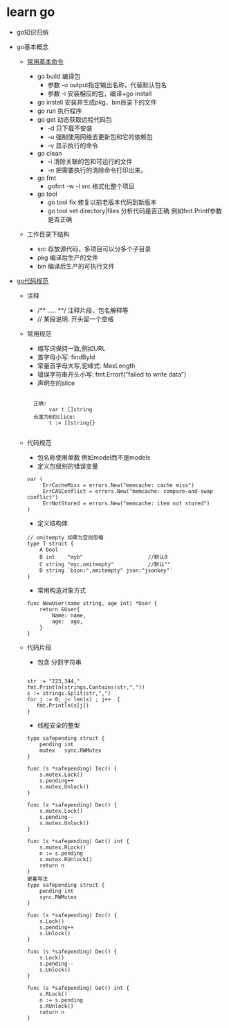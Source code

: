 # learn go

- go知识归纳
 - go基本概念
   - [常用基本命令](https://github.com/astaxie/build-web-application-with-golang/blob/master/zh/01.3.md)
       - go build 编译包
            - 参数 -o output指定输出名称，代替默认包名
            - 参数 -i 安装相应的包，编译+go install
       - go install 安装并生成pkg、bin目录下的文件
       - go run  执行程序
       - go get 动态获取远程代码包
            - -d 只下载不安装
            - -u 强制使用网络去更新包和它的依赖包
            - -v 显示执行的命令
       - go clean
            - -i 清除关联的包和可运行的文件
            - -n 把需要执行的清除命令打印出来。
       - go fmt 
            - gofmt -w -l src 格式化整个项目
       - go tool
            - go tool fix 修复以前老版本代码到新版本
            - go tool vet directory|files 分析代码是否正确 例如fmt.Printf参数是否正确


   - 工作目录下结构
       - src 存放源代码，多项目可以分多个子目录
       - pkg 编译后生产的文件 
       - bin 编译后生产的可执行文件

- [go代码规范](http://colobu.com/2017/02/07/write-idiomatic-golang-codes/?hmsr=toutiao.io&utm_medium=toutiao.io&utm_source=toutiao.io)

   - 注释
       - /** .....  **/ 注释片段、包名解释等
       - // 某段说明. 开头留一个空格

   - 常用规范
       - 缩写词保持一致,例如URL
       - 首字母小写: findById
       - 常量首字母大写,驼峰式: MaxLength
       - 错误字符串开头小写: fmt.Errorf("failed to write data")
       - 声明空的slice
       <pre><code>
       正确:
            var t []string
       长度为0的slice:
            t := []string{}
       </code></pre>

   - 代码规范
       - 包名称使用单数 例如model而不是models
       - 定义包级别的错误变量
       ```
       var (
	        ErrCacheMiss = errors.New("memcache: cache miss")
	        ErrCASConflict = errors.New("memcache: compare-and-swap conflict")
	        ErrNotStored = errors.New("memcache: item not stored")
	   )
       ```
       - 定义结构体
       ```
       // omitempty 如果为空则忽略
       type T struct {
           A bool
           B int    "myb"                     //默认0
           C string "myc,omitempty"           //默认""
           D string `bson:",omitempty" json:"jsonkey"`
       }
       ```
       - 常用构造对象方式
       ```
       func NewUser(name string, age int) *User {
           return &User{
               Name: name,
               age:  age,
           }
       }
       ```

   - 代码片段
     - 包含 分割字符串
     <pre><code>
     str := "223,344,"
	 fmt.Println(strings.Contains(str,","))
	 s := strings.Split(str,",")
	 for j := 0; j< len(s) ; j++  {
		fmt.Println(s[j])
	 }
     </code></pre>
     - 线程安全的整型
     ```
     type safepending struct {
         pending int
         mutex   sync.RWMutex
     }

     func (s *safepending) Inc() {
         s.mutex.Lock()
         s.pending++
         s.mutex.Unlock()
     }

     func (s *safepending) Dec() {
         s.mutex.Lock()
         s.pending--
         s.mutex.Unlock()
     }

     func (s *safepending) Get() int {
         s.mutex.RLock()
         n := s.pending
         s.mutex.RUnlock()
         return n
     }
     嵌套写法
     type safepending struct {
         pending int
         sync.RWMutex
     }

     func (s *safepending) Inc() {
         s.Lock()
         s.pending++
         s.Unlock()
     }

     func (s *safepending) Dec() {
         s.Lock()
         s.pending--
         s.Unlock()
     }

     func (s *safepending) Get() int {
         s.RLock()
         n := s.pending
         s.RUnlock()
         return n
     }
     ```